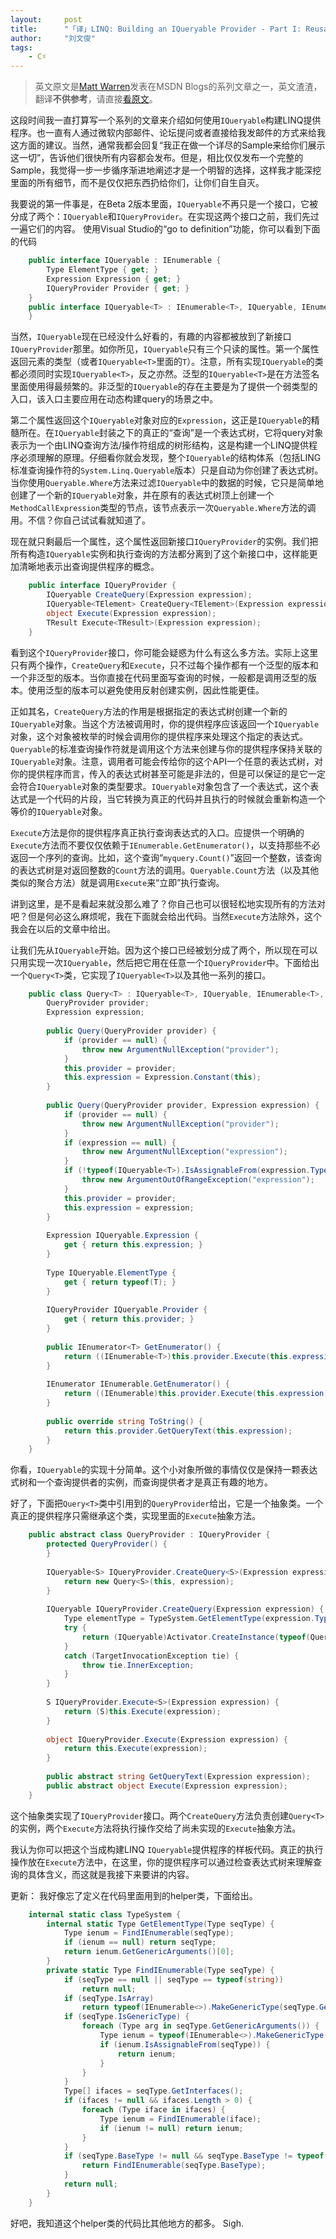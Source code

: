 ```yaml
---
layout:     post
title:      "「译」LINQ: Building an IQueryable Provider - Part I: Reusable IQueryable base classes"
author:     "刘文俊"
tags:
    - C♯
---
```


> 英文原文是[Matt Warren](https://social.msdn.microsoft.com/profile/matt%20warren%20-%20msft/ "Matt Warren")发表在MSDN Blogs的系列文章之一，英文渣渣，翻译**不供参考**，请直接[看原文](http://blogs.msdn.com/b/mattwar/archive/2007/07/30/linq-building-an-iqueryable-provider-part-i.aspx)。

这段时间我一直打算写一个系列的文章来介绍如何使用`IQueryable`构建LINQ提供程序。也一直有人通过微软内部邮件、论坛提问或者直接给我发邮件的方式来给我这方面的建议。当然，通常我都会回复“我正在做一个详尽的Sample来给你们展示这一切”，告诉他们很快所有内容都会发布。但是，相比仅仅发布一个完整的Sample，我觉得一步一步循序渐进地阐述才是一个明智的选择，这样我才能深挖里面的所有细节，而不是仅仅把东西扔给你们，让你们自生自灭。

我要说的第一件事是，在Beta 2版本里面，`IQueryable`不再只是一个接口，它被分成了两个：`IQueryable`和`IQueryProvider`。在实现这两个接口之前，我们先过一遍它们的内容。
使用Visual Studio的“go to definition”功能，你可以看到下面的代码

<!-- more -->

````cs
	public interface IQueryable : IEnumerable {       
	    Type ElementType { get; }
	    Expression Expression { get; }
	    IQueryProvider Provider { get; }
	}
	public interface IQueryable<T> : IEnumerable<T>, IQueryable, IEnumerable {
	}
````

当然，`IQueryable`现在已经没什么好看的，有趣的内容都被放到了新接口`IQueryProvider`那里。如你所见，`IQueryable`只有三个只读的属性。第一个属性返回元素的类型（或者`IQueryable<T>`里面的`T`）。注意，所有实现`IQueryable`的类都必须同时实现`IQueryable<T>`，反之亦然。泛型的`IQueryable<T>`是在方法签名里面使用得最频繁的。非泛型的`IQueryable`的存在主要是为了提供一个弱类型的入口，该入口主要应用在动态构建query的场景之中。

第二个属性返回这个`IQueryable`对象对应的`Expression`，这正是`IQueryable`的精髓所在。在`IQueryable`封装之下的真正的“查询”是一个表达式树，它将query对象表示为一个由LINQ查询方法/操作符组成的树形结构，这是构建一个LINQ提供程序必须理解的原理。仔细看你就会发现，整个`IQueryable`的结构体系（包括LING标准查询操作符的`System.Linq.Queryable`版本）只是自动为你创建了表达式树。当你使用`Queryable.Where`方法来过滤`IQueryable`中的数据的时候，它只是简单地创建了一个新的`IQueryable`对象，并在原有的表达式树顶上创建一个`MethodCallExpression`类型的节点，该节点表示一次`Queryable.Where`方法的调用。不信？你自己试试看就知道了。

现在就只剩最后一个属性，这个属性返回新接口`IQueryProvider`的实例。我们把所有构造`IQueryable`实例和执行查询的方法都分离到了这个新接口中，这样能更加清晰地表示出查询提供程序的概念。

````cs
	public interface IQueryProvider {
	    IQueryable CreateQuery(Expression expression);
	    IQueryable<TElement> CreateQuery<TElement>(Expression expression);
	    object Execute(Expression expression);
	    TResult Execute<TResult>(Expression expression);
	}
````

看到这个`IQueryProvider`接口，你可能会疑惑为什么有这么多方法。实际上这里只有两个操作，`CreateQuery`和`Execute`，只不过每个操作都有一个泛型的版本和一个非泛型的版本。当你直接在代码里面写查询的时候，一般都是调用泛型的版本。使用泛型的版本可以避免使用反射创建实例，因此性能更佳。

正如其名，`CreateQuery`方法的作用是根据指定的表达式树创建一个新的`IQueryable`对象。当这个方法被调用时，你的提供程序应该返回一个`IQueryable`对象，这个对象被枚举的时候会调用你的提供程序来处理这个指定的表达式。`Queryable`的标准查询操作符就是调用这个方法来创建与你的提供程序保持关联的`IQueryable`对象。注意，调用者可能会传给你的这个API一个任意的表达式树，对你的提供程序而言，传入的表达式树甚至可能是非法的，但是可以保证的是它一定会符合`IQueryable`对象的类型要求。`IQueryable`对象包含了一个表达式，这个表达式是一个代码的片段，当它转换为真正的代码并且执行的时候就会重新构造一个等价的`IQueryable`对象。

`Execute`方法是你的提供程序真正执行查询表达式的入口。应提供一个明确的`Execute`方法而不要仅仅依赖于`IEnumerable.GetEnumerator()`，以支持那些不必返回一个序列的查询。比如，这个查询“`myquery.Count()`”返回一个整数，该查询的表达式树是对返回整数的`Count`方法的调用。`Queryable.Count`方法（以及其他类似的聚合方法）就是调用`Execute`来“立即”执行查询。

讲到这里，是不是看起来就没那么难了？你自己也可以很轻松地实现所有的方法对吧？但是何必这么麻烦呢，我在下面就会给出代码。当然`Execute`方法除外，这个我会在以后的文章中给出。

让我们先从`IQueryable`开始。因为这个接口已经被划分成了两个，所以现在可以只用实现一次`IQueryable`，然后把它用在任意一个`IQueryProvider`中。下面给出一个`Query<T>`类，它实现了`IQueryable<T>`以及其他一系列的接口。

````cs
	public class Query<T> : IQueryable<T>, IQueryable, IEnumerable<T>, IEnumerable, IOrderedQueryable<T>, IOrderedQueryable {
	    QueryProvider provider;
	    Expression expression;
	 
	    public Query(QueryProvider provider) {
	        if (provider == null) {
	            throw new ArgumentNullException("provider");
	        }
	        this.provider = provider;
	        this.expression = Expression.Constant(this);
	    }
	 
	    public Query(QueryProvider provider, Expression expression) {
	        if (provider == null) {
	            throw new ArgumentNullException("provider");
	        }
	        if (expression == null) {
	            throw new ArgumentNullException("expression");
	        }
	        if (!typeof(IQueryable<T>).IsAssignableFrom(expression.Type)) {
	            throw new ArgumentOutOfRangeException("expression");
	        }
	        this.provider = provider;
	        this.expression = expression;
	    }
	 
	    Expression IQueryable.Expression {
	        get { return this.expression; }
	    }
	 
	    Type IQueryable.ElementType {
	        get { return typeof(T); }
	    }
	 
	    IQueryProvider IQueryable.Provider {
	        get { return this.provider; }
	    }
	 
	    public IEnumerator<T> GetEnumerator() {
	        return ((IEnumerable<T>)this.provider.Execute(this.expression)).GetEnumerator();
	    }
	 
	    IEnumerator IEnumerable.GetEnumerator() {
	        return ((IEnumerable)this.provider.Execute(this.expression)).GetEnumerator();
	    }
	 
	    public override string ToString() {
	        return this.provider.GetQueryText(this.expression);
	    }
	}
````

你看，`IQueryable`的实现十分简单。这个小对象所做的事情仅仅是保持一颗表达式树和一个查询提供者的实例，而查询提供者才是真正有趣的地方。

好了，下面把`Query<T>`类中引用到的`QueryProvider`给出，它是一个抽象类。一个真正的提供程序只需继承这个类，实现里面的`Execute`抽象方法。

````cs
	public abstract class QueryProvider : IQueryProvider {
	    protected QueryProvider() {
	    }
	 
	    IQueryable<S> IQueryProvider.CreateQuery<S>(Expression expression) {
	        return new Query<S>(this, expression);
	    }
	 
	    IQueryable IQueryProvider.CreateQuery(Expression expression) {
	        Type elementType = TypeSystem.GetElementType(expression.Type);
	        try {
	            return (IQueryable)Activator.CreateInstance(typeof(Query<>).MakeGenericType(elementType), new object[] { this, expression });
	        }
	        catch (TargetInvocationException tie) {
	            throw tie.InnerException;
	        }
	    }
	 
	    S IQueryProvider.Execute<S>(Expression expression) {
	        return (S)this.Execute(expression);
	    }
	 
	    object IQueryProvider.Execute(Expression expression) {
	        return this.Execute(expression);
	    }
	 
	    public abstract string GetQueryText(Expression expression);
	    public abstract object Execute(Expression expression);
	}
````

这个抽象类实现了`IQueryProvider`接口。两个`CreateQuery`方法负责创建`Query<T>`的实例，两个`Execute`方法将执行操作交给了尚未实现的`Execute`抽象方法。

我认为你可以把这个当成构建LINQ `IQueryable`提供程序的样板代码。真正的执行操作放在`Execute`方法中，在这里，你的提供程序可以通过检查表达式树来理解查询的具体含义，而这就是我接下来要讲的内容。

更新：
我好像忘了定义在代码里面用到的helper类，下面给出。

````cs
	internal static class TypeSystem {
	    internal static Type GetElementType(Type seqType) {
	        Type ienum = FindIEnumerable(seqType);
	        if (ienum == null) return seqType;
	        return ienum.GetGenericArguments()[0];
	    }
	    private static Type FindIEnumerable(Type seqType) {
	        if (seqType == null || seqType == typeof(string))
	            return null;
	        if (seqType.IsArray)
	            return typeof(IEnumerable<>).MakeGenericType(seqType.GetElementType());
	        if (seqType.IsGenericType) {
	            foreach (Type arg in seqType.GetGenericArguments()) {
	                Type ienum = typeof(IEnumerable<>).MakeGenericType(arg);
	                if (ienum.IsAssignableFrom(seqType)) {
	                    return ienum;
	                }
	            }
	        }
	        Type[] ifaces = seqType.GetInterfaces();
	        if (ifaces != null && ifaces.Length > 0) {
	            foreach (Type iface in ifaces) {
	                Type ienum = FindIEnumerable(iface);
	                if (ienum != null) return ienum;
	            }
	        }
	        if (seqType.BaseType != null && seqType.BaseType != typeof(object)) {
	            return FindIEnumerable(seqType.BaseType);
	        }
	        return null;
	    }
	}
````

好吧，我知道这个helper类的代码比其他地方的都多。
Sigh. <i class="emoji emoji-smile"></i>